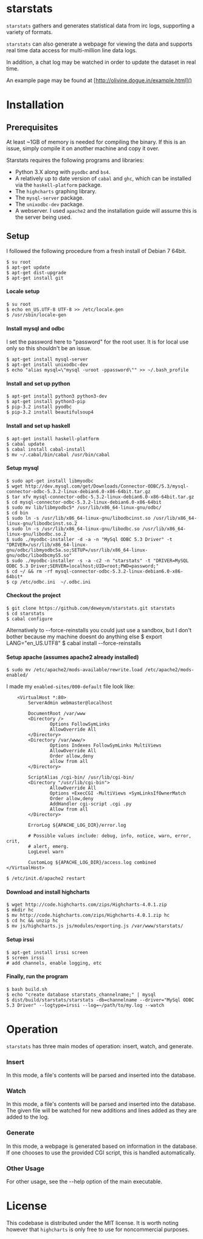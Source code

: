 starstats
=========

`starstats` gathers and generates statistical data from irc logs, supporting a variety of formats.

`starstats` can also generate a webpage for viewing the data and supports 
real time data access for multi-million line data logs.

In addition, a chat log may be watched in order to update the dataset in real time.

An example page may be found at [http://olivine.dogue.in/example.html]()

Installation
============

Prerequisites
-------------

At least ~1GB of memory is needed for compiling the binary. If this is an issue, simply compile it on another machine and copy it over.

Starstats requires the following programs and libraries:
 - Python 3.X along with `pyodbc` and `bs4`.
 - A relatively up to date version of `cabal` and `ghc`, which can be installed via the  `haskell-platform` package.
 - The `highcharts` graphing library.
 - The `mysql-server` package.
 - The `unixodbc-dev` package.
 - A webserver. I used `apache2` and the installation guide will assume this is the server being used.


Setup
-----

I followed the following procedure from a fresh install of Debian 7 64bit.

    $ su root
    $ apt-get update
    $ apt-get dist-upgrade
    $ apt-get install git

#### Locale setup
    $ su root
    $ echo en_US.UTF-8 UTF-8 >> /etc/locale.gen
    $ /usr/sbin/locale-gen

#### Install mysql and odbc

I set the password here to "password" for the root user. It is for local use only so this shouldn't be an issue.

    $ apt-get install mysql-server
    $ apt-get install unixodbc-dev
    $ echo "alias mysql=\"mysql -uroot -ppassword\"" >> ~/.bash_profile

#### Install and set up python
    $ apt-get install python3 python3-dev
    $ apt-get install python3-pip
    $ pip-3.2 install pyodbc
    $ pip-3.2 install beautifulsoup4

#### Install and set up haskell
    $ apt-get install haskell-platform
    $ cabal update
    $ cabal install cabal-install
    $ mv ~/.cabal/bin/cabal /usr/bin/cabal

#### Setup mysql
    $ sudo apt-get install libmyodbc
    $ wget http://dev.mysql.com/get/Downloads/Connector-ODBC/5.3/mysql-connector-odbc-5.3.2-linux-debian6.0-x86-64bit.tar.gz
    $ tar xfv mysql-connector-odbc-5.3.2-linux-debian6.0-x86-64bit.tar.gz
    $ cd mysql-connector-odbc-5.3.2-linux-debian6.0-x86-64bit
    $ sudo mv lib/libmyodbc5* /usr/lib/x86_64-linux-gnu/odbc/
    $ cd bin
    $ sudo ln -s /usr/lib/x86_64-linux-gnu/libodbcinst.so /usr/lib/x86_64-linux-gnu/libodbcinst.so.2
    $ sudo ln -s /usr/lib/x86_64-linux-gnu/libodbc.so /usr/lib/x86_64-linux-gnu/libodbc.so.2
    $ sudo ./myodbc-installer -d -a -n "MySql ODBC 5.3 Driver" -t "DRIVER=/usr/lib/x86_64-linux-gnu/odbc/libmyodbc5a.so;SETUP=/usr/lib/x86_64-linux-gnu/odbc/libodbcmyS5.so"
    $ sudo ./myodbc-installer -s -a -c2 -n "starstats" -t "DRIVER=MySQL ODBC 5.3 Driver;SERVER=localhost;UID=root;PWD=password;"
    $ cd ~/ && rm -rf mysql-connector-odbc-5.3.2-linux-debian6.0-x86-64bit*
    $ cp /etc/odbc.ini  ~/.odbc.ini

#### Checkout the project
    $ git clone https://github.com/deweyvm/starstats.git starstats
    $ cd starstats
    $ cabal configure
Alternatively to --force-reinstalls you could just use a sandbox, but I don't bother because my machine doesnt do anything else
    $ export LANG="en_US.UTF8"
    $ cabal install --force-reinstalls


#### Setup apache (assumes apache2 already installed)
    $ sudo mv /etc/apache2/mods-available/rewrite.load /etc/apache2/mods-enabled/

I made my `enabled-sites/000-default` file look like:

        <VirtualHost *:80>
            ServerAdmin webmaster@localhost

            DocumentRoot /var/www
            <Directory />
                    Options FollowSymLinks
                    AllowOverride All
            </Directory>
            <Directory /var/www/>
                    Options Indexes FollowSymLinks MultiViews
                    AllowOverride All
                    Order allow,deny
                    allow from all
            </Directory>

            ScriptAlias /cgi-bin/ /usr/lib/cgi-bin/
            <Directory "/usr/lib/cgi-bin">
                    AllowOverride All
                    Options +ExecCGI -MultiViews +SymLinksIfOwnerMatch
                    Order allow,deny
                    AddHandler cgi-script .cgi .py
                    Allow from all
            </Directory>

            ErrorLog ${APACHE_LOG_DIR}/error.log

            # Possible values include: debug, info, notice, warn, error, crit,
            # alert, emerg.
            LogLevel warn

            CustomLog ${APACHE_LOG_DIR}/access.log combined
    </VirtualHost>

    $ /etc/init.d/apache2 restart

#### Download and install highcharts
    $ wget http://code.highcharts.com/zips/Highcharts-4.0.1.zip
    $ mkdir hc
    $ mv http://code.highcharts.com/zips/Highcharts-4.0.1.zip hc
    $ cd hc && unzip hc
    $ mv js/highcharts.js js/modules/exporting.js /var/www/starstats/

#### Setup irssi
    $ apt-get install irssi screen
    $ screen irssi
    # add channels, enable logging, etc

#### Finally, run the program
    $ bash build.sh
    $ echo "create database starstats_channelname;" | mysql
    $ dist/build/starstats/starstats -db=channelname --driver="MySql ODBC 5.3 Driver" --logtype=irssi --log=~/path/to/my.log --watch


Operation
=========

`starstats` has three main modes of operation: insert, watch, and generate.

### Insert

In this mode, a file's contents will be parsed and inserted into the database.

### Watch

In this mode, a file's contents will be parsed and inserted into the database. The given file will be watched for new additions and lines added as they are added to the log.

### Generate

In this mode, a webpage is generated based on information in the database. If one chooses to use the provided CGI script, this is handled automatically.

### Other Usage

For other usage, see the --help option of the main executable.

License
=======
This codebase is distributed under the MIT license. It is worth noting however that `highcharts` is only free to use for noncommercial purposes.
